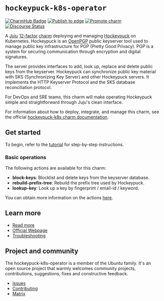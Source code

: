 # `hockeypuck-k8s-operator`

[![CharmHub Badge](https://charmhub.io/hockeypuck-k8s/badge.svg)](https://charmhub.io/hockeypuck-k8s)
[![Publish to edge](https://github.com/canonical/hockeypuck-k8s-operator/actions/workflows/publish_charm.yaml/badge.svg)](https://github.com/canonical/hockeypuck-k8s-operator/actions/workflows/publish_charm.yaml)
[![Promote charm](https://github.com/canonical/hockeypuck-k8s-operator/actions/workflows/promote_charm.yaml/badge.svg)](https://github.com/canonical/hockeypuck-k8s-operator/actions/workflows/promote_charm.yaml)
[![Discourse Status](https://img.shields.io/discourse/status?server=https%3A%2F%2Fdiscourse.charmhub.io&style=flat&label=CharmHub%20Discourse)](https://discourse.charmhub.io)

A [Juju](https://juju.is/) [12-factor](https://documentation.ubuntu.com/juju/3.6/reference/charm/#factor-app-charm) [charm](https://documentation.ubuntu.com/juju/3.6/reference/charm/) deploying and managing [Hockeypuck](https://hockeypuck.io/) on Kubernetes. Hockeypuck is an [OpenPGP](https://www.openpgp.org/) public keyserver tool used to manage public key infrastructure for PGP (Pretty Good Privacy). PGP is a system for securing communication through encryption and digital signatures.

The server provides interfaces to add, look up, replace and delete public keys from the keyserver. Hockeypuck can synchronize public key material with SKS (Synchronizing Key Server) and other Hockeypuck servers. It implements the HTTP Keyserver Protocol and the SKS database reconciliation protocol.

For DevOps and SRE teams, this charm will make operating Hockeypuck simple and straightforward through Juju's clean interface.

For information about how to deploy, integrate, and manage this charm, see the official [hockeypuck-k8s charm documentation](https://charmhub.io/hockeypuck-k8s).

## Get started

To begin, refer to the [tutorial](https://charmhub.io/hockeypuck-k8s/docs/tutorial-getting-started) for step-by-step instructions.

### Basic operations

The following actions are available for this charm:

* **block-keys**: Blocklist and delete keys from the keyserver database.
* **rebuild-prefix-tree**: Rebuild the prefix tree used by Hockeypuck.
* **lookup-key**: Look up a key by fingerprint / email-id / keyword.

You can obtain more information on the actions [here](https://charmhub.io/hockeypuck-k8s/actions).

## Learn more

- [Read more](https://charmhub.io/hockeypuck-k8s/docs)
- [Official Webpage](https://hockeypuck.io/)
- [Troubleshooting](https://matrix.to/#/#charmhub-charmdev:ubuntu.com)

## Project and community

The hockeypuck-k8s-operator is a member of the Ubuntu family. It's an open source project that warmly welcomes community projects, contributions, suggestions, fixes and constructive feedback.

* [Issues](https://github.com/canonical/hockeypuck-k8s-operator/issues)
* [Contributing](https://github.com/canonical/hockeypuck-k8s-operator/blob/main/CONTRIBUTING.md)
* [Matrix](https://matrix.to/#/#charmhub-charmdev:ubuntu.com)
